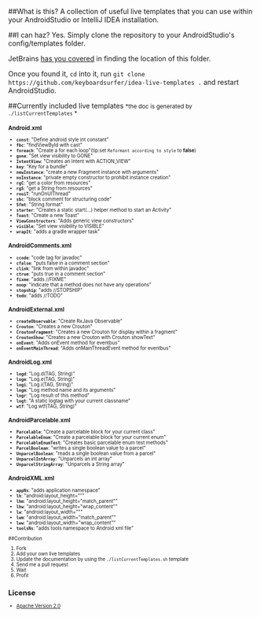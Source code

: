 ##What is this?
A collection of useful live templates that you can use within your AndroidStudio or IntelliJ IDEA installation.

##I can haz?
Yes. Simply clone the repository to your AndroidStudio's config/templates folder.

JetBrains [has you covered](https://www.jetbrains.com/idea/webhelp/live-templates.html) in finding the location of this folder.

Once you found it, `cd` into it, run `git clone https://github.com/keyboardsurfer/idea-live-templates .` and restart AndroidStudio.

##Currently included live templates
<small>*the doc is generated by `./listCurrentTemplates` *<small>

### Android.xml
- **`const`**: "Define android style int constant"
- **`fbc`**: "findViewById with cast"
- **`foreach`**: "Create a for each loop"(tip:set `Reformant according to style` to **false**)
- **`gone`**: "Set view visibility to GONE"
- **`IntentView`**: "Creates an Intent with ACTION_VIEW"
- **`key`**: "Key for a bundle"
- **`newInstance`**: "create a new Fragment instance with arguments"
- **`noInstance`**: "private empty constructor to prohibit instance creation"
- **`rgC`**: "get a color from resources"
- **`rgS`**: "get a String from resources"
- **`rouiT`**: "runOnUIThread"
- **`sbc`**: "block comment for structuring code"
- **`Sfmt`**: "String format"
- **`starter`**: "Creates a static start(...) helper method to start an Activity"
- **`Toast`**: "Create a new Toast"
- **`ViewConstructors`**: "Adds generic view constructors"
- **`visible`**: "Set view visibility to VISIBLE"
- **`wrapIt`**: "adds a gradle wrapper task"

### AndroidComments.xml
- **`ccode`**: "code tag for javadoc"
- **`cfalse`**: "puts false in a comment section"
- **`clink`**: "link from within javadoc"
- **`ctrue`**: "puts true in a comment section"
- **`fixme`**: "adds //FIXME"
- **`noop`**: "indicate that a method does not have any operations"
- **`stopship`**: "adds //STOPSHIP"
- **`todo`**: "adds //TODO"

### AndroidExternal.xml
- **`createObservable`**: "Create RxJava Observable"
- **`Crouton`**: "Creates a new Crouton"
- **`CroutonFragment`**: "Creates a new Crouton for display within a fragment"
- **`CroutonShow`**: "Creates a new Crouton with Crouton.showText"
- **`onEvent`**: "Adds onEvent method for eventbus"
- **`onEventMainThread`**: "Adds onMainThreadEvent method for eventbus"

### AndroidLog.xml
- **`logd`**: "Log.d(TAG, String)"
- **`loge`**: "Log.e(TAG, String)"
- **`logi`**: "Log.i(TAG, String)"
- **`logm`**: "Log method name and its arguments"
- **`logr`**: "Log result of this method"
- **`logt`**: "A static logtag with your current classname"
- **`wtf`**: "Log.wtf(TAG, String)"

### AndroidParcelable.xml
- **`Parcelable`**: "Create a parcelable block for your current class"
- **`ParcelableEnum`**: "Create a parcelable block for your current enum"
- **`ParcelableEnumTest`**: "Creates basic parcelable enum test methods"
- **`ParcelBoolean`**: "writes a single boolean value to a parcel"
- **`UnparcelBoolean`**: "reads a single boolean value from a parcel"
- **`UnparcelIntArray`**: "Unparcels an int array"
- **`UnparcelStringArray`**: "Unparcels a String array"

### AndroidXML.xml
- **`appNs`**: "adds application namespace"
- **`lh`**: "android:layout_height=&quot;&quot;"
- **`lhm`**: "android:layout_height=&quot;match_parent&quot;"
- **`lhw`**: "android:layout_height=&quot;wrap_content&quot;"
- **`lw`**: "android:layout_width=&quot;&quot;"
- **`lwm`**: "android:layout_width=&quot;match_parent&quot;"
- **`lww`**: "android:layout_width=&quot;wrap_content&quot;"
- **`toolsNs`**: "adds tools namespace to Android xml file"

##Contribution
1. Fork
2. Add your own live templates
3. Update the documentation by using the `./listCurrentTemplates.sh` template
4. Send me a pull request
5. Wait
6. Profit

## License

* [Apache Version 2.0](http://www.apache.org/licenses/LICENSE-2.0.html)
